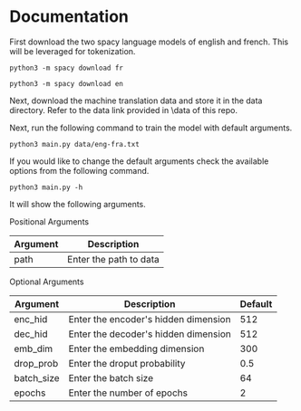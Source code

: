# Documentation

First download the two spacy language models of english and french. This will be leveraged for tokenization. 

`python3 -m spacy download fr`

`python3 -m spacy download en`

Next, download the machine translation data and store it in the data directory. Refer to the data link provided in \data of this repo.

Next, run the following command to train the model with default arguments. 

`python3 main.py data/eng-fra.txt`

If you would like to change the default arguments check the available options from the following command.

`python3 main.py -h`

It will show the following arguments.

Positional Arguments

| Argument | Description |
|----------|-------------|
|path      |Enter the path to data|

Optional Arguments

| Argument   | Description                        |  Default |
|------------|------------------------------------|----------|
| enc_hid    |Enter the encoder's hidden dimension|512       |
| dec_hid    |Enter the decoder's hidden dimension|512       |
| emb_dim    |Enter the embedding dimension       |300       |
| drop_prob  |Enter the droput probability        |0.5       |
| batch_size |Enter the batch size                |64        |
|  epochs    |Enter the number of epochs          |2         |
